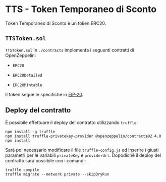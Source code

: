 # TTS - Token Temporaneo di Sconto

Token Temporaneo di Sconto è un token ERC20.

## `TTSToken.sol`
`TTSToken.sol` in `./contracts` implementa i seguenti contratti di OpenZeppelin:

- `ERC20` 

- `ERC20Detailed`

- `ERC20Mintable`

Il token segue le specifiche in [EIP-20](https://github.com/ethereum/EIPs/blob/master/EIPS/eip-20.md).

## Deploy del contratto
È possibile effettuare il deploy del contratto utilizzando `truffle`:

```
npm install -g truffle
npm install truffle-privatekey-provider @openzeppelin/contracts@2.4.0 
npm install 
```

Sarà poi necessario modificare il file `truffle-config.js` ed inserire i giusti parametri per le variabili `privateKey` e `providerUrl`. Dopodiché il deploy del contratto sarà possibile con i comandi:

```
truffle compile
truffle migrate --network private --skipDryRun
```

